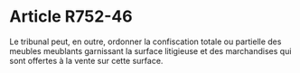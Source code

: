 # Article R752-46

Le tribunal peut, en outre, ordonner la confiscation totale ou partielle des meubles meublants garnissant la surface litigieuse et des marchandises qui sont offertes à la vente sur cette surface.
